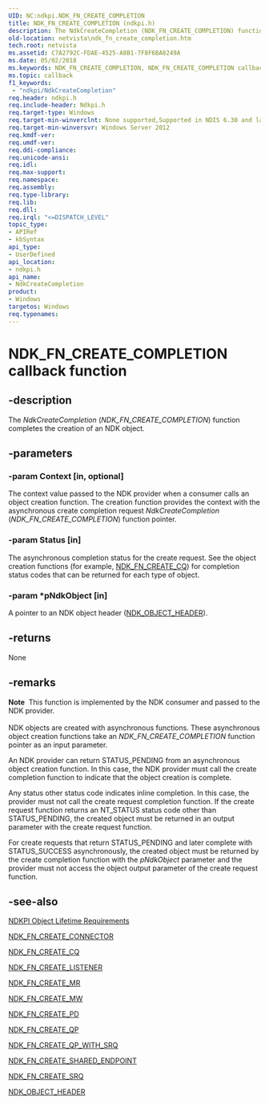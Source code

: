 ```yaml
---
UID: NC:ndkpi.NDK_FN_CREATE_COMPLETION
title: NDK_FN_CREATE_COMPLETION (ndkpi.h)
description: The NdkCreateCompletion (NDK_FN_CREATE_COMPLETION) function completes the creation of an NDK object.
old-location: netvista\ndk_fn_create_completion.htm
tech.root: netvista
ms.assetid: C7A2792C-FDAE-4525-A8B1-7F8F6BA8249A
ms.date: 05/02/2018
ms.keywords: NDK_FN_CREATE_COMPLETION, NDK_FN_CREATE_COMPLETION callback, NdkCreateCompletion, NdkCreateCompletion callback function [Network Drivers Starting with Windows Vista], ndkpi/NdkCreateCompletion, netvista.ndk_fn_create_completion
ms.topic: callback
f1_keywords:
 - "ndkpi/NdkCreateCompletion"
req.header: ndkpi.h
req.include-header: Ndkpi.h
req.target-type: Windows
req.target-min-winverclnt: None supported,Supported in NDIS 6.30 and later.
req.target-min-winversvr: Windows Server 2012
req.kmdf-ver: 
req.umdf-ver: 
req.ddi-compliance: 
req.unicode-ansi: 
req.idl: 
req.max-support: 
req.namespace: 
req.assembly: 
req.type-library: 
req.lib: 
req.dll: 
req.irql: "<=DISPATCH_LEVEL"
topic_type:
- APIRef
- kbSyntax
api_type:
- UserDefined
api_location:
- ndkpi.h
api_name:
- NdkCreateCompletion
product:
- Windows
targetos: Windows
req.typenames: 
---
```


# NDK_FN_CREATE_COMPLETION callback function


## -description


The <i>NdkCreateCompletion</i> (<i>NDK_FN_CREATE_COMPLETION</i>) function completes the creation of an NDK object.


## -parameters




### -param Context [in, optional]

The context value passed to the NDK provider when a consumer calls an object creation function. The creation function  provides the context with the asynchronous create completion request <i>NdkCreateCompletion</i> (<i>NDK_FN_CREATE_COMPLETION</i>) function pointer.


### -param Status [in]

The asynchronous completion status for the create request. See the object creation functions (for example, <a href="https://docs.microsoft.com/windows-hardware/drivers/ddi/content/ndkpi/nc-ndkpi-ndk_fn_create_cq">NDK_FN_CREATE_CQ</a>) for completion status codes that can be returned for each type of object.


### -param *pNdkObject [in]

A pointer to an NDK object header (<a href="https://docs.microsoft.com/windows-hardware/drivers/ddi/content/ndkpi/ns-ndkpi-_ndk_object_header">NDK_OBJECT_HEADER</a>).


## -returns



None




## -remarks



<div class="alert"><b>Note</b>  This function is implemented by the NDK consumer and passed to the NDK provider.</div>
<div> </div>
NDK objects are created with asynchronous functions. These asynchronous object creation functions take an <i>NDK_FN_CREATE_COMPLETION</i> function pointer as an input parameter. 

An NDK provider can return STATUS_PENDING from an asynchronous object creation function. In this case, the  NDK provider must call the create completion function to indicate that the object creation is complete. 

Any status other status code indicates inline completion. In this case, the provider must not call the create request completion function. If the create request function returns an NT_STATUS status code other than STATUS_PENDING, the created object must be returned in an output parameter with the create request function. 

For create requests that return STATUS_PENDING and later complete with STATUS_SUCCESS asynchronously, the created object must be returned by the create completion function with the <i>pNdkObject</i> parameter and the provider must not access the object output parameter of the create request function.




## -see-also




<a href="https://docs.microsoft.com/windows-hardware/drivers/network/ndkpi-object-lifetime-requirements">NDKPI Object Lifetime Requirements</a>



<a href="https://docs.microsoft.com/windows-hardware/drivers/ddi/content/ndkpi/nc-ndkpi-ndk_fn_create_connector">NDK_FN_CREATE_CONNECTOR</a>



<a href="https://docs.microsoft.com/windows-hardware/drivers/ddi/content/ndkpi/nc-ndkpi-ndk_fn_create_cq">NDK_FN_CREATE_CQ</a>



<a href="https://docs.microsoft.com/windows-hardware/drivers/ddi/content/ndkpi/nc-ndkpi-ndk_fn_create_listener">NDK_FN_CREATE_LISTENER</a>



<a href="https://docs.microsoft.com/windows-hardware/drivers/ddi/content/ndkpi/nc-ndkpi-ndk_fn_create_mr">NDK_FN_CREATE_MR</a>



<a href="https://docs.microsoft.com/windows-hardware/drivers/ddi/content/ndkpi/nc-ndkpi-ndk_fn_create_mw">NDK_FN_CREATE_MW</a>



<a href="https://docs.microsoft.com/windows-hardware/drivers/ddi/content/ndkpi/nc-ndkpi-ndk_fn_create_pd">NDK_FN_CREATE_PD</a>



<a href="https://docs.microsoft.com/windows-hardware/drivers/ddi/content/ndkpi/nc-ndkpi-ndk_fn_create_qp">NDK_FN_CREATE_QP</a>



<a href="https://docs.microsoft.com/windows-hardware/drivers/ddi/content/ndkpi/nc-ndkpi-ndk_fn_create_qp_with_srq">NDK_FN_CREATE_QP_WITH_SRQ</a>



<a href="https://docs.microsoft.com/windows-hardware/drivers/ddi/content/ndkpi/nc-ndkpi-ndk_fn_create_shared_endpoint">NDK_FN_CREATE_SHARED_ENDPOINT</a>



<a href="https://docs.microsoft.com/windows-hardware/drivers/ddi/content/ndkpi/nc-ndkpi-ndk_fn_create_srq">NDK_FN_CREATE_SRQ</a>



<a href="https://docs.microsoft.com/windows-hardware/drivers/ddi/content/ndkpi/ns-ndkpi-_ndk_object_header">NDK_OBJECT_HEADER</a>
 

 

